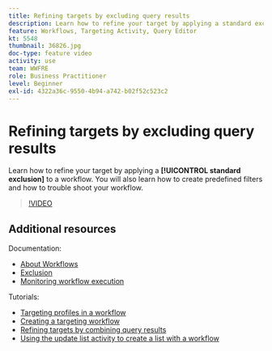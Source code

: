 ```yaml
---
title: Refining targets by excluding query results
description: Learn how to refine your target by applying a standard exclusion to a workflow. You will also learn how to create predefined filters and how to trouble shoot your workflow.
feature: Workflows, Targeting Activity, Query Editor
kt: 5548
thumbnail: 36826.jpg
doc-type: feature video
activity: use
team: WWFRE
role: Business Practitioner
level: Beginner
exl-id: 4322a36c-9550-4b94-a742-b02f52c523c2
---
```

# Refining targets by excluding query results

Learn how to refine your target by applying a **[!UICONTROL standard exclusion]** to a workflow. You will also learn how to create predefined filters and how to trouble shoot your workflow.

>[!VIDEO](https://video.tv.adobe.com/v/36826?quality=12)

## Additional resources

Documentation:

* [About Workflows](https://docs.adobe.com/content/help/en/campaign-classic/using/automating-with-workflows/introduction/about-workflows.html)
* [Exclusion](https://docs.adobe.com/content/help/en/campaign-classic/using/automating-with-workflows/targeting-activities/exclusion.html)
* [Monitoring workflow execution](https://docs.adobe.com/content/help/en/campaign-classic/using/automating-with-workflows/monitoring-workflows/monitoring-workflow-execution.html)

Tutorials:

* [Targeting profiles in a workflow](/help/getting-started/targeting-profiles-in-a-workflow.md)
* [Creating a targeting workflow](/help/automating-with-workflows/creating-a-targeting-workflow.md)
* [Refining targets by combining query results](/help/automating-with-workflows/refining-targets-by-combining-query-results.md)
* [Using the update list activity to create a list with a workflow](/help/automating-with-workflows/using-the-update-list-activity.md)
